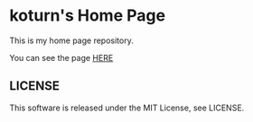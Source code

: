 koturn's Home Page
==================

This is my home page repository.

You can see the page [HERE](http://koturn.github.io)


## LICENSE

This software is released under the MIT License, see LICENSE.

